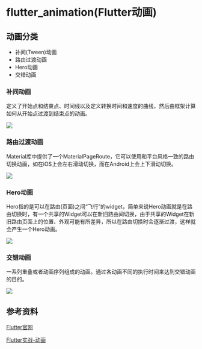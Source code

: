 # flutter_animation(Flutter动画)


## 动画分类
+ 补间(Tween)动画
+ 路由过渡动画
+ Hero动画
+ 交错动画

### 补间动画
定义了开始点和结束点、时间线以及定义转换时间和速度的曲线，然后由框架计算如何从开始点过渡到结束点的动画。

<img src="https://github.com/hation/flutter_animation/blob/master/gif/tween_animation.gif"/>

### 路由过渡动画
Material库中提供了一个MaterialPageRoute，它可以使用和平台风格一致的路由切换动画，如在iOS上会左右滑动切换，而在Android上会上下滑动切换。

<img src="https://github.com/hation/flutter_animation/blob/master/gif/route_animation.gif"/>

### Hero动画
Hero指的是可以在路由(页面)之间“飞行”的widget，简单来说Hero动画就是在路由切换时，有一个共享的Widget可以在新旧路由间切换，由于共享的Widget在新旧路由页面上的位置、外观可能有所差异，所以在路由切换时会逐渐过渡，这样就会产生一个Hero动画。

<img src="https://github.com/hation/flutter_animation/blob/master/gif/hero_animation.gif">

### 交错动画
一系列重叠或者动画序列组成的动画。通过各动画不同的执行时间来达到交错动画的目的。

<img src="https://github.com/hation/flutter_animation/blob/master/gif/stagger_animation.gif">

## 参考资料

[Flutter官网](https://flutter.dev/docs/development/ui/animations/tutorial)

[Flutter实战-动画](https://book.flutterchina.club/chapter9/stagger_animation.html)
